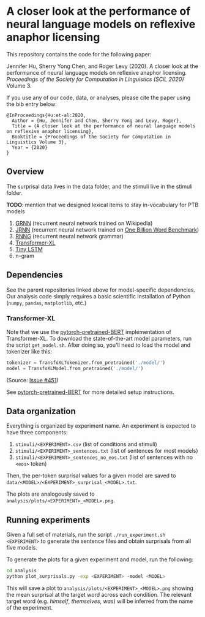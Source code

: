 # A closer look at the performance of neural language models on reflexive anaphor licensing

This repository contains the code for the following paper:

Jennifer Hu, Sherry Yong Chen, and Roger Levy (2020). 
A closer look at the performance of neural language models on reflexive anaphor licensing. 
*Proceedings of the Society for Computation in Linguistics (SCiL 2020)* Volume 3.

If you use any of our code, data, or analyses, please cite the paper using the bib entry below:
```
@InProceedings{Hu:et-al:2020,
  Author = {Hu, Jennifer and Chen, Sherry Yong and Levy, Roger},
  Title = {A closer look at the performance of neural language models on reflexive anaphor licensing},
  Booktitle = {Proceedings of the Society for Computation in Linguistics Volume 3},
  Year = {2020}
}
```

## Overview

The surprisal data lives in the data folder, and the stimuli live in the stimuli folder.

**TODO**: mention that we designed lexical items to stay in-vocabulary for PTB models

1. [GRNN](https://github.com/facebookresearch/colorlessgreenRNNs) (recurrent neural network trained on Wikipedia)
2. [JRNN](https://github.com/tensorflow/models/tree/master/research/lm_1b) (recurrent neural network trained on [One Billion Word Benchmark](http://arxiv.org/abs/1312.3005))
3. [RNNG](https://github.com/clab/rnng) (recurrent neural network grammar)
4. [Transformer-XL](https://github.com/kimiyoung/transformer-xl)
5. [Tiny LSTM](https://github.com/pytorch/examples/tree/master/word_language_model)
6. n-gram

## Dependencies

See the parent repositories linked above for model-specific dependencies.
Our analysis code simply requires a basic scientific installation of Python
(`numpy`, `pandas`, `matplotlib`, etc.)

### Transformer-XL
Note that we use the [pytorch-pretrained-BERT](https://github.com/huggingface/pytorch-pretrained-BERT) implementation of Transformer-XL. To download the 
state-of-the-art model parameters, run the script `get_model.sh`.
After doing so, you'll need to load the model and tokenizer like this:

```python
tokenizer = TransfoXLTokenizer.from_pretrained('./model/')
model = TransfoXLModel.from_pretrained('./model/')
```

(Source: [Issue #451](https://github.com/huggingface/pytorch-pretrained-BERT/issues/451#issuecomment-481155274))

See [pytorch-pretrained-BERT](https://github.com/huggingface/pytorch-pretrained-BERT) 
for more detailed setup instructions.

## Data organization

Everything is organized by experiment name. An experiment is expected to have
three components:
1. `stimuli/<EXPERIMENT>.csv` 
    (list of conditions and stimuli)
2. `stimuli/<EXPERIMENT>_sentences.txt` 
    (list of sentences for most models)
3. `stimuli/<EXPERIMENT>_sentences_no_eos.txt` 
    (list of sentences with no `<eos>` token)

Then, the per-token surprisal values for a given model are saved to 
`data/<MODEL>/<EXPERIMENT>_surprisal_<MODEL>.txt`.

The plots are analogously saved to
`analysis/plots/<EXPERIMENT>_<MODEL>.png`.

## Running experiments

Given a full set of materials, run the script `./run_experiment.sh <EXPERIMENT>`
to generate the sentence files and obtain surprisals from all five models.

To generate the plots for a given experiment and model, run the following:
```bash
cd analysis
python plot_surprisals.py -exp <EXPERIMENT> -model <MODEL>
```
This will save a plot to `analysis/plots/<EXPERIMENT>_<MODEL>.png` showing
the mean surprisal at the target word across each condition.
The relevant target word (e.g. *himself*, *themselves*, *was*) will be
inferred from the name of the experiment.